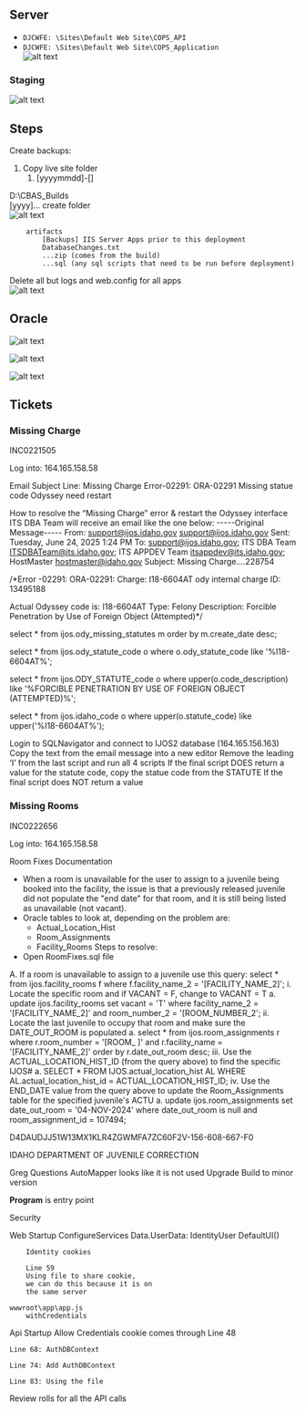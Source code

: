 ## Server
- `DJCWFE: \Sites\Default Web Site\COPS_API`
- `DJCWFE: \Sites\Default Web Site\COPS_Application`  
![alt text](cbas.deployment-site-path.png)

### Staging
![alt text](cbas.deployment-iis-staging.png)


## Steps
Create backups: 
1. Copy live site folder
   1. [yyyymmdd]-[]

D:\CBAS_Builds  
    [yyyy]... create folder  
        ![alt text](cbas.deployment-builds.png)

        artifacts
            [Backups] IIS Server Apps prior to this deployment
            DatabaseChanges.txt 
            ...zip (comes from the build)
            ...sql (any sql scripts that need to be run before deployment)


Delete all but logs and web.config for all apps  
![alt text](cbas.deployment-what-to-delete.png)  



## Oracle  
![alt text](cbas.deployment-oracle-info.png)  
  
![alt text](cbas.deployment-oracle-permissions.png)  
  
![alt text](cbas.deployment-oracle-logon.png)  

## Tickets
### Missing Charge
INC0221505

Log into: 164.165.158.58

Email Subject Line: Missing Charge
Error-02291: ORA-02291
Missing statue code
Odyssey need restart

How to resolve the “Missing Charge” error & restart the Odyssey interface
ITS DBA Team will receive an email like the one below:
-----Original Message-----
From: support@ijos.idaho.gov <support@ijos.idaho.gov>
Sent: Tuesday, June 24, 2025 1:24 PM
To: support@ijos.idaho.gov; ITS DBA Team <ITSDBATeam@its.idaho.gov>; ITS APPDEV Team <itsappdev@its.idaho.gov>; HostMaster <hostmaster@idaho.gov>
Subject: Missing Charge....228754
 
/*Error -02291: ORA-02291: Charge: I18-6604AT  ody internal charge ID: 13495188
 
Actual Odyssey code is: I18-6604AT
Type: Felony
Description: Forcible Penetration by Use of Foreign Object (Attempted)*/
 
select * from ijos.ody_missing_statutes m order by m.create_date desc;
 
select * from ijos.ody_statute_code o where o.ody_statute_code like '%I18-6604AT%';
 
select * from ijos.ODY_STATUTE_code o where upper(o.code_description) like '%FORCIBLE PENETRATION BY USE OF FOREIGN OBJECT (ATTEMPTED)%';
 
select * from ijos.idaho_code o where upper(o.statute_code) like upper('%I18-6604AT%');
 
Login to SQLNavigator and connect to IJOS2 database (164.165.156.163)
Copy the text from the email message into a new editor
Remove the leading ‘I’ from the last script and run all 4 scripts
If the final script DOES return a value for the statute code, copy the statue code from the STATUTE If the final script does NOT return a value
 
### Missing Rooms
INC0222656

Log into: 164.165.158.58

Room Fixes Documentation
* When a room is unavailable for the user to assign to a juvenile being booked into the facility, the issue is that a previously released juvenile did not populate the "end date" for that room, and it is still being listed as unavailable (not vacant).
* Oracle tables to look at, depending on the problem are:
	* Actual_Location_Hist
	* Room_Assignments
	* Facility_Rooms
Steps to resolve:
* Open RoomFixes.sql file
 
A. If a room is unavailable to assign to a juvenile use this query:  select * from ijos.facility_rooms f where f.facility_name_2 = '[FACILITY_NAME_2]';
	i.  Locate the specific room and if VACANT = F, change to VACANT = T
		a. update ijos.facility_rooms set vacant = 'T' where facility_name_2 = '[FACILITY_NAME_2]' and room_number_2 = '[ROOM_NUMBER_2';
	ii. Locate the last juvenile to occupy that room and make sure the DATE_OUT_ROOM is populated
		a. select * from ijos.room_assignments r where r.room_number = '[ROOM_
		]' and r.facility_name = '[FACILITY_NAME_2]' order by r.date_out_room desc;
	iii. Use the ACTUAL_LOCATION_HIST_ID (from the query above) to find the specific IJOS#
		a. SELECT * FROM IJOS.actual_location_hist AL WHERE AL.actual_location_hist_id = ACTUAL_LOCATION_HIST_ID;
	iv. Use the END_DATE value from the query above to update the Room_Assignments table for the specified juvenile's ACTU
		a. update ijos.room_assignments set date_out_room = '04-NOV-2024' where date_out_room is null and room_assignment_id = 107494;


D4DAUDJJ51W13MX1KLR4ZGWMFA7ZC60F2V-156-608-667-F0

IDAHO DEPARTMENT OF JUVENILE CORRECTION



Greg Questions
AutoMapper looks like it is not used
Upgrade Build to minor version

**Program** is entry point

Security

Web Startup
    ConfigureServices
        Data.UserData: IdentityUser
        DefaultUI()

        Identity cookies

        Line 59
        Using file to share cookie,
        we can do this because it is on
        the same server

    wwwroot\app\app.js
        withCredentials

Api Startup
    Allow Credentials cookie comes through Line 48

    Line 68: AuthDBContext

    Line 74: Add AuthDBContext

    Line 83: Using the file


Review rolls for all the API calls